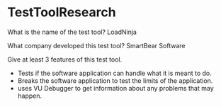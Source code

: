 # TestToolResearch

What is the name of the test tool?
LoadNinja

What company developed this test tool?
SmartBear Software

Give at least 3 features of this test tool.
- Tests if the software application can handle what it is meant to do.
- Breaks the software application to test the limits of the application.
- uses VU Debugger to get information about any problems that may happen.
